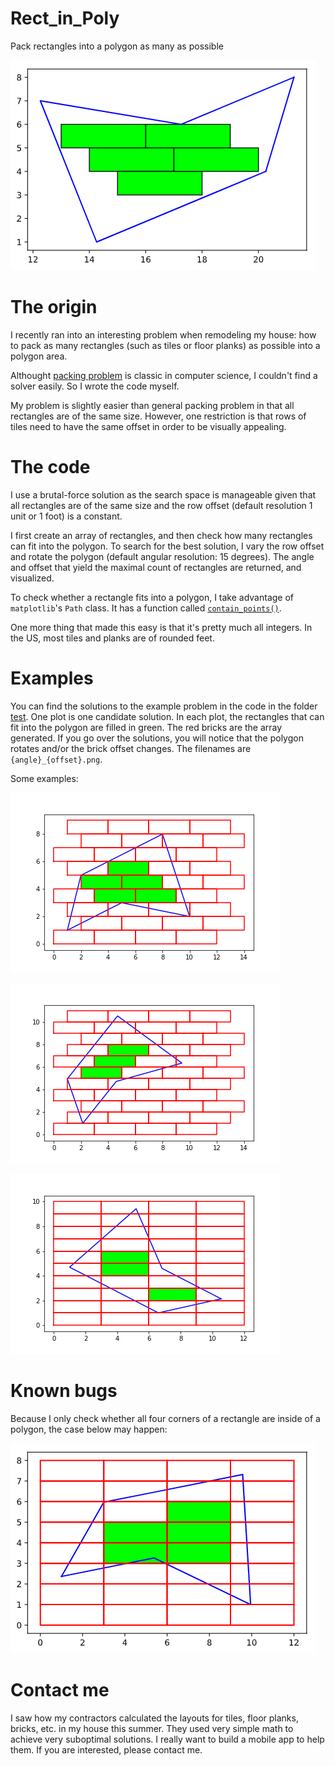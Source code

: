 # Rect_in_Poly
Pack rectangles into a polygon as many as possible

![Cover](./hello.png)

# The origin 
I recently ran into an interesting problem when remodeling my house: how to pack as many rectangles (such as tiles or floor planks) as possible into a polygon area. 

Althought [packing problem](https://en.wikipedia.org/wiki/Packing_problems) is classic in computer science, I couldn't find a solver easily. So I wrote the code myself. 

My problem is slightly easier than general packing problem in that all rectangles are of the same size. However, one restriction is that rows of tiles need to have the same offset in order to be visually appealing. 

# The code 

I use a brutal-force solution as the search space is manageable given that all rectangles are of the same size and the row offset (default resolution 1 unit or 1 foot) is a constant. 

I first create an array of rectangles, and then check how many rectangles can fit into the polygon. To search for the best solution, I  vary the row offset and rotate the polygon (default angular resolution: 15 degrees). The angle and offset that yield the maximal count of rectangles are returned, and visualized. 

To check whether a rectangle fits into a polygon, I take advantage of `matplotlib`'s `Path` class. It has a function called [`contain_points()`](https://matplotlib.org/stable/api/path_api.html#matplotlib.path.Path.contains_points). 

One more thing that made this easy is that it's pretty much all integers. In the US, most tiles and planks are of rounded feet. 


# Examples 

You can find the solutions to the example problem in the code in the folder [test](./test). One plot is one candidate solution. In each plot, the rectangles that can fit into the polygon are filled in green. The red bricks are the array generated. If you go over the solutions, you will notice that the polygon rotates and/or the brick offset changes. The filenames are `{angle}_{offset}.png`. 

Some examples: 

![Example 1](./test/0_2.png)

![Example 2](./test/15_1.png)

![Example 3](./test/165_0.png)

# Known bugs 

Because I only check whether all four corners of a rectangle are inside of a polygon, the case below may happen: 

![Bug one](./bug1.png)

# Contact me 

I saw how my contractors calculated the layouts for tiles, floor planks, bricks, etc. in my house this summer. They used very simple math to achieve very suboptimal solutions. I really want to build a mobile app to help them. If you are interested, please contact me. 
